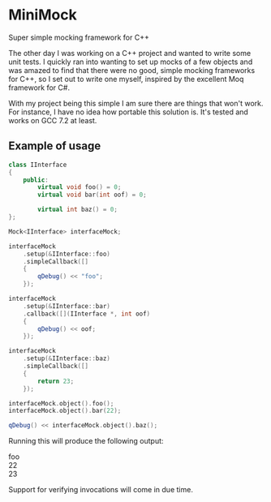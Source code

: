 # MiniMock
Super simple mocking framework for C++

The other day I was working on a C++ project and wanted to write some unit tests.
I quickly ran into wanting to set up mocks of a few objects and was amazed to find that there were no good, simple mocking frameworks for C++, so I set out to write one myself, inspired by the excellent Moq framework for C#.

With my project being this simple I am sure there are things that won't work.
For instance, I have no idea how portable this solution is. It's tested and works on GCC 7.2 at least.

Example of usage
----------------

```C++
class IInterface
{
	public:
		virtual void foo() = 0;
		virtual void bar(int oof) = 0;

		virtual int baz() = 0;
};
```

```C++
Mock<IInterface> interfaceMock;

interfaceMock
	.setup(&IInterface::foo)
	.simpleCallback([]
	{
		qDebug() << "foo";
	});

interfaceMock
	.setup(&IInterface::bar)
	.callback([](IInterface *, int oof)
	{
		qDebug() << oof;
	});

interfaceMock
	.setup(&IInterface::baz)
	.simpleCallback([]
	{
		return 23;
	});

interfaceMock.object().foo();
interfaceMock.object().bar(22);

qDebug() << interfaceMock.object().baz();
```

Running this will produce the following output:

foo\
22\
23

Support for verifying invocations will come in due time.
